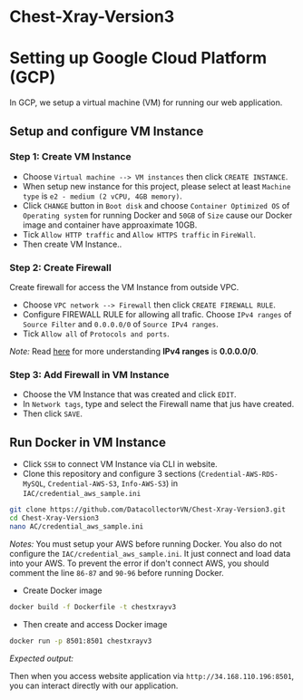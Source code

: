 # Chest-Xray-Version3


# Setting up Google Cloud Platform (GCP)
In GCP, we setup a virtual machine (VM) for running our web application.

## Setup and configure VM Instance
### Step 1: Create VM Instance
- Choose `Virtual machine --> VM instances` then click `CREATE INSTANCE`. 
- When setup new instance for this project, please select at least `Machine type` is `e2 - medium (2 vCPU, 4GB memory)`.
- Click `CHANGE` button in `Boot disk` and choose `Container Optimized OS` of `Operating system` for running Docker and `50GB` of `Size` cause our Docker image and container have approaximate 10GB.
- Tick `Allow HTTP traffic` and `Allow HTTPS traffic` in `FireWall`.
- Then create VM Instance..

### Step 2: Create Firewall
Create firewall for access the VM Instance from outside VPC.
- Choose `VPC network --> Firewall` then click `CREATE FIREWALL RULE`. 
- Configure FIREWALL RULE for allowing all trafic. Choose `IPv4 ranges` of `Source Filter` and `0.0.0.0/0` of `Source IPv4 ranges`.
- Tick `Allow all` of `Protocols and ports`.

*Note:* Read [here](https://www.quora.com/What-does-0-0-0-0-0-mean-in-context-of-networking-IP-addressing-If-it-is-a-default-route-to-the-rest-where-exactly-does-this-%E2%80%9Crest%E2%80%9D-lie) for more understanding **IPv4 ranges** is **0.0.0.0/0**.

### Step 3: Add Firewall in VM Instance
- Choose the VM Instance that was created and click `EDIT`.
- In `Network tags`, type and select the Firewall name that jus have created. 
- Then click `SAVE`.

## Run Docker in VM Instance
- Click `SSH` to connect VM Instance via CLI in website.
- Clone this repository and configure 3 sections (`Credential-AWS-RDS-MySQL`, `Credential-AWS-S3`, `Info-AWS-S3`) in `IAC/credential_aws_sample.ini` 
```bash
git clone https://github.com/DatacollectorVN/Chest-Xray-Version3.git
cd Chest-Xray-Version3
nano AC/credential_aws_sample.ini
```

*Notes:* You must setup your AWS before running Docker. You also do not configure the `IAC/credential_aws_sample.ini`. It just connect and load data into your AWS. To prevent the error if don't connect AWS, you should comment the line `86-87` and `90-96` before running Docker.

- Create Docker image
```bash
docker build -f Dockerfile -t chestxrayv3 
```
- Then create and access Docker image 
```bash
docker run -p 8501:8501 chestxrayv3
```

*Expected output:*

Then when you access website application via `http://34.168.110.196:8501`, you can interact directly with our application.
